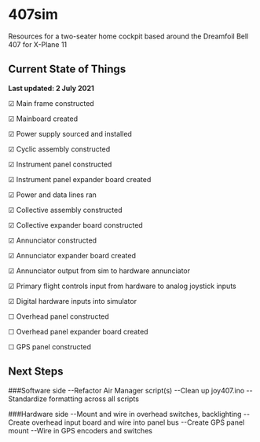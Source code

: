 # 407sim
Resources for a two-seater home cockpit based around the Dreamfoil Bell 407 for X-Plane 11

## Current State of Things

**Last updated: 2 July 2021**

☑ Main frame constructed 

☑ Mainboard created 

☑ Power supply sourced and installed

☑ Cyclic assembly constructed 

☑ Instrument panel constructed

☑ Instrument panel expander board created 

☑ Power and data lines ran 

☑ Collective assembly constructed 

☑ Collective expander board constructed 

☑ Annunciator constructed 

☑ Annunciator expander board created 

☑ Annunciator output from sim to hardware annunciator

☑ Primary flight controls input from hardware to analog joystick inputs

☑ Digital hardware inputs into simulator

☐ Overhead panel constructed

☐ Overhead panel expander board created

☐ GPS panel constructed

## Next Steps

###Software side
--Refactor Air Manager script(s)
--Clean up joy407.ino
--Standardize formatting across all scripts

###Hardware side
--Mount and wire in overhead switches, backlighting
--Create overhead input board and wire into panel bus
--Create GPS panel mount
--Wire in GPS encoders and switches
